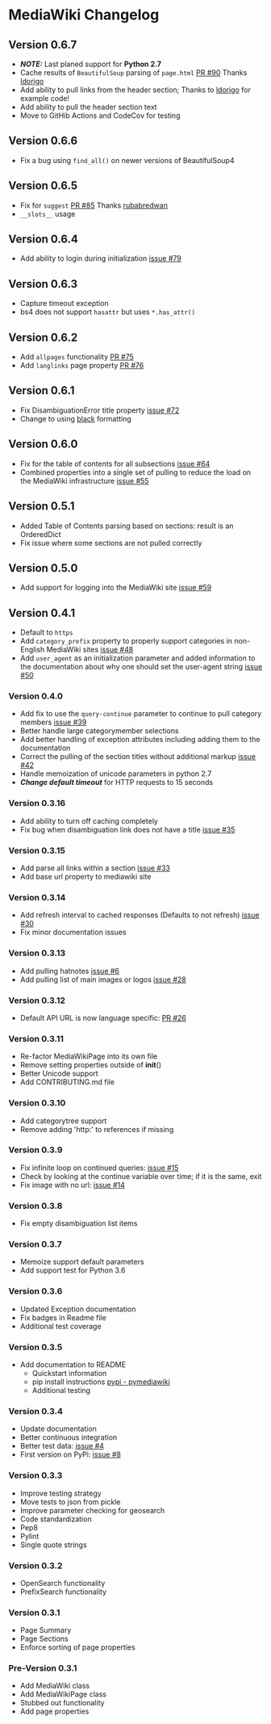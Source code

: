 # MediaWiki Changelog

## Version 0.6.7

* ***NOTE:*** Last planed support for **Python 2.7**
* Cache results of `BeautifulSoup` parsing of `page.html` [PR #90](https://github.com/barrust/mediawiki/pull/90) Thanks [ldorigo](https://github.com/ldorigo)
* Add ability to pull links from the header section; Thanks to [ldorigo](https://github.com/ldorigo) for example code!
* Add ability to pull the header section text
* Move to GitHib Actions and CodeCov for testing

## Version 0.6.6

* Fix a bug using `find_all()` on newer versions of BeautifulSoup4

## Version 0.6.5

* Fix for `suggest` [PR #85](https://github.com/barrust/mediawiki/pull/85) Thanks [rubabredwan](https://github.com/rubabredwan)
* `__slots__` usage

## Version 0.6.4

* Add ability to login during initialization [issue #79](https://github.com/barrust/mediawiki/issues/79)

## Version 0.6.3

* Capture timeout exception
* bs4 does not support `hasattr` but uses `*.has_attr()`

## Version 0.6.2

* Add `allpages` functionality [PR #75](https://github.com/barrust/mediawiki/pull/75)
* Add `langlinks` page property [PR #76](https://github.com/barrust/mediawiki/pull/76)

## Version 0.6.1

* Fix DisambiguationError title property [issue #72](https://github.com/barrust/mediawiki/issues/72)
* Change to using [black](https://github.com/ambv/black) formatting

## Version 0.6.0

* Fix for the table of contents for all subsections [issue #64](https://github.com/barrust/mediawiki/issues/64)
* Combined properties into a single set of pulling to reduce the load on the MediaWiki infrastructure [issue #55](https://github.com/barrust/mediawiki/issues/55)

## Version 0.5.1

* Added Table of Contents parsing based on sections: result is an OrderedDict
* Fix issue where some sections are not pulled correctly

## Version 0.5.0

* Add support for logging into the MediaWiki site [issue #59](https://github.com/barrust/mediawiki/issues/59)

## Version 0.4.1

* Default to `https`
* Add `category_prefix` property to properly support categories in non-English
MediaWiki sites [issue #48](https://github.com/barrust/mediawiki/issues/48)
* Add `user_agent` as an initialization parameter and added information to the
documentation about why one should set the user-agent string [issue #50](https://github.com/barrust/mediawiki/issues/50)

### Version 0.4.0

* Add fix to use the `query-continue` parameter to continue to pull category
members [issue #39](https://github.com/barrust/mediawiki/issues/39)
* Better handle large categorymember selections
* Add better handling of exception attributes including adding them to the
documentation
* Correct the pulling of the section titles without additional markup [issue #42](https://github.com/barrust/mediawiki/issues/42)
* Handle memoization of unicode parameters in python 2.7
* ***Change default timeout*** for HTTP requests to 15 seconds

### Version 0.3.16

* Add ability to turn off caching completely
* Fix bug when disambiguation link does not have a title [issue #35](https://github.com/barrust/mediawiki/issues/35)

### Version 0.3.15

* Add parse all links within a section [issue #33](https://github.com/barrust/mediawiki/issues/33)
* Add base url property to mediawiki site

### Version 0.3.14

* Add refresh interval to cached responses (Defaults to not refresh)
[issue #30](https://github.com/barrust/mediawiki/issues/30)
* Fix minor documentation issues

### Version 0.3.13

* Add pulling hatnotes [issue #6](https://github.com/barrust/mediawiki/issues/6)
* Add pulling list of main images or logos [issue #28](https://github.com/barrust/mediawiki/issues/28)

### Version 0.3.12

* Default API URL is now language specific: [PR #26](https://github.com/barrust/mediawiki/pull/26)

### Version 0.3.11

* Re-factor MediaWikiPage into its own file
* Remove setting properties outside of __init__()
* Better Unicode support
* Add CONTRIBUTING.md file

### Version 0.3.10

* Add categorytree support
* Remove adding 'http:' to references if missing

### Version 0.3.9

* Fix infinite loop on continued queries: [issue #15](https://github.com/barrust/mediawiki/issues/15)
 * Check by looking at the continue variable over time; if it is the same, exit
* Fix image with no url: [issue #14](https://github.com/barrust/mediawiki/issues/14)

### Version 0.3.8

* Fix empty disambiguation list items


### Version 0.3.7

* Memoize support default parameters
* Add support test for Python 3.6


### Version 0.3.6

* Updated Exception documentation
* Fix badges in Readme file
* Additional test coverage


### Version 0.3.5

* Add documentation to README
  * Quickstart information
  * pip install instructions [pypi - pymediawiki](https://pypi.python.org/pypi/pymediawiki/)
  * Additional testing


### Version 0.3.4

* Update documentation
* Better continuous integration
* Better test data: [issue #4](https://github.com/barrust/mediawiki/issues/4)
* First version on PyPi: [issue #8](https://github.com/barrust/mediawiki/issues/8)

### Version 0.3.3

* Improve testing strategy
 * Move tests to json from pickle
* Improve parameter checking for geosearch
* Code standardization
 * Pep8
 * Pylint
 * Single quote strings


### Version 0.3.2

* OpenSearch functionality
* PrefixSearch functionality


### Version 0.3.1

* Page Summary
* Page Sections
* Enforce sorting of page properties


### Pre-Version 0.3.1

* Add MediaWiki class
* Add MediaWikiPage class
* Stubbed out functionality
* Add page properties
